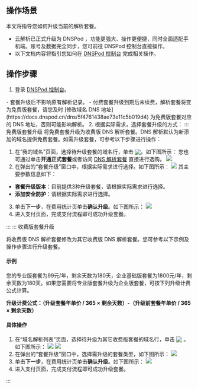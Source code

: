 ## 操作场景
本文将指导您如何升级当前的解析套餐。
<dx-alert infotype="explain" title="">
- 云解析已正式升级为 DNSPod ，功能更强大、操作更便捷，同时全面适配手机端。账号及数据完全同步，您可前往 DNSPod 控制台直接操作。
- 以下文档内容将指引您如何在 [DNSPod 控制台](https://console.dnspod.cn/) 完成相关操作。
</dx-alert>

## 操作步骤
1.  登录 [DNSPod 控制台](https://console.dnspod.cn/)。 
<dx-alert infotype="notice" title="">
- 套餐升级后不影响原有解析记录。
- 付费套餐升级到期后未续费，解析套餐将变为免费版套餐，请您及时 [修改域名 DNS 地址](https://docs.dnspod.cn/dns/5f4761438ae73e11c5b019d4) 为免费版套餐对应的 DNS 地址，否则可能影响解析。
</dx-alert>
2. 根据实际需求，选择套餐升级的方式：
<dx-tabs>
::: 免费版套餐升级
将免费套餐升级为收费版 DNS 解析套餐。DNS 解析默认为新添加的域名提供免费套餐。如需升级套餐，可参考以下步骤进行操作：

1. 在“我的域名”页面，选择待升级套餐的域名行，单击 <img src="https://qcloudimg.tencent-cloud.cn/raw/7124c121b9a73546afbda6fd71a2e485.png" style="margin:-3px 0px">。如下图所示：
您也可通过单击**开通正式套餐**或者访问 [DNS 解析套餐](https://buy.dnspod.cn/dns ) 直接进行选购。
![](https://qcloudimg.tencent-cloud.cn/raw/1f3130337a25a7e91868e09c3dbac4e9.png)
2. 在弹出的“套餐升级”窗口中，根据实际需求进行选择。如下图所示：
![](https://qcloudimg.tencent-cloud.cn/raw/15cd878dad61d03718a85961da597f5f.png)
其主要参数信息如下：
 - **套餐升级版本**：目前提供3种升级套餐，请根据实际需求进行选择。
 - **添加安全防护**：请根据实际需求进行选择。
3. 单击**下一步**，在费用统计页单击**确认升级**。如下图所示：
![](https://qcloudimg.tencent-cloud.cn/raw/57d423ac7fc118700ccada9a906c728e.png)
4. 进入支付页面，完成支付流程即可成功升级套餐。


:::
::: 收费版套餐升级

将收费版 DNS 解析套餐修改为其它收费版 DNS 解析套餐。您可参考以下示例及操作步骤进行升级套餐。


#### 示例
您的专业版套餐为99元/年，剩余天数为180天，企业基础版套餐为1800元/年，剩余天数为180天。如果您需要将专业版套餐升级为企业版套餐，可按下列升级计费公式计算。

**升级计费公式：（升级套餐年单价 / 365 × 剩余天数）-（升级前套餐年单价 / 365 × 剩余天数）**


#### 具体操作
1. 在“域名解析列表”页面，选择待升级为其它收费版套餐的域名行，单击 <img src="https://qcloudimg.tencent-cloud.cn/raw/840761695d5ed8ef225cf783b4036c3e.png" style="margin:-3px 0px"> 。如下图所示：
![](https://qcloudimg.tencent-cloud.cn/raw/76d9b2954e19c982faf271eaddfa45b0.png)
![](https://main.qcloudimg.com/raw/8657642e704291a84fe84f5dc80f1d8f.png)
2. 在弹出的“套餐升级”窗口中，选择需升级的套餐类型，如下图所示：
![](https://qcloudimg.tencent-cloud.cn/raw/d3a77a17be637d1f48399443604987d5.png)
3. 单击**下一步**，在费用统计页单击**确认升级**。如下图所示：
![](https://qcloudimg.tencent-cloud.cn/raw/d33c78589e6fb707b49fbda6d56e304c.png)
4. 进入支付页面，完成支付流程即可成功升级套餐。

:::
</dx-tabs>



